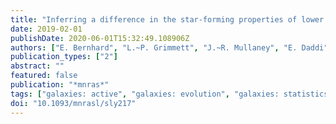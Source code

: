 ```yaml
---
title: "Inferring a difference in the star-forming properties of lower versus higher X-ray luminosity AGNs"
date: 2019-02-01
publishDate: 2020-06-01T15:32:49.108906Z
authors: ["E. Bernhard", "L.~P. Grimmett", "J.~R. Mullaney", "E. Daddi", "C. Tadhunter", "S. Jin"]
publication_types: ["2"]
abstract: ""
featured: false
publication: "*mnras*"
tags: ["galaxies: active", "galaxies: evolution", "galaxies: statistics", "X-rays: galaxies", "Astrophysics - Astrophysics of Galaxies"]
doi: "10.1093/mnrasl/sly217"
---
```


